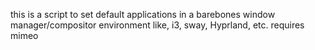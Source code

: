 this is a script to set default applications in a barebones window manager/compositor environment like, i3, sway, Hyprland, etc.
requires mimeo
